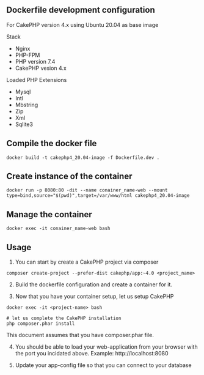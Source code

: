 ## Dockerfile development configuration

For CakePHP version 4.x using Ubuntu 20.04 as base image

Stack

* Nginx
* PHP-FPM 
* PHP version 7.4
* CakePHP vesion 4.x

Loaded PHP Extensions

* Mysql
* Intl
* Mbstring
* Zip
* Xml
* Sqlite3


## Compile the docker file

```
docker build -t cakephp4_20.04-image -f Dockerfile.dev .
```

## Create instance of the container

```
docker run -p 8080:80 -dit --name conainer_name-web --mount type=bind,source="$(pwd)",target=/var/www/html cakephp4_20.04-image
```


## Manage the container

```
docker exec -it conainer_name-web bash
```


## Usage

1. You can start by create a CakePHP project via composer

```
composer create-project --prefer-dist cakephp/app:~4.0 <project_name>
```

2. Build the dockerfile configuration and create a container for it.

3. Now that you have your container setup, let us setup CakePHP

```
docker exec -it <project-name> bash
	
# let us complete the CakePHP installation
php composer.phar install
```

This document assumes that you have composer.phar file.

4. You should be able to load your web-application from your browser with the port you incidated above. Example: http://localhost:8080

5. Update your app-config file so that you can connect to your database
